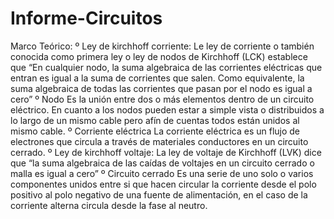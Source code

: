 # Informe-Circuitos
Marco Teórico:
º Ley de kirchhoff corriente:
Le ley de corriente o también conocida como primera ley o ley de nodos de Kirchhoff (LCK) establece que “En cualquier nodo, la suma algebraica de las corrientes eléctricas que entran  es igual  a la suma de corrientes que salen. Como equivalente, la suma algebraica de todas las corrientes que pasan por el nodo es igual a cero”
º Nodo
Es la unión entre dos o más elementos  dentro de un circuito eléctrico.  En cuanto a los nodos pueden estar a simple vista o distribuidos a lo largo de un mismo cable pero afín de cuentas todos están unidos al mismo cable.
º Corriente eléctrica
La corriente eléctrica es un flujo de electrones que circula a través de materiales conductores en un circuito cerrado.
º Ley de kirchhoff voltaje:
La ley de voltaje de Kirchhoff (LVK) dice que “la suma algebraica de las caídas de voltajes en un circuito cerrado o malla  es igual a cero”
º Circuito cerrado
Es una serie de uno solo o varios componentes unidos entre si que hacen circular la corriente desde el polo positivo al polo negativo de una fuente de alimentación, en el caso de la corriente alterna circula desde la fase al neutro.
